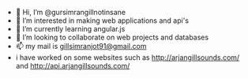 - 👋 Hi, I’m @gursimrangillnotinsane
- 👀 I’m interested in making web applications and api's
- 🌱 I’m currently learning angular.js
- 💞️ I’m looking to collaborate on web projects and databases
- 📫 my mail is gillsimranjot91@gmail.com
- i have worked on some websites such as http://arjangillsounds.com/ and http://api.arjangillsounds.com/

<!---
gursimrangillnotinsane/gursimrangillnotinsane is a ✨ special ✨ repository because its `README.md` (this file) appears on your GitHub profile.
You can click the Preview link to take a look at your changes.
--->

